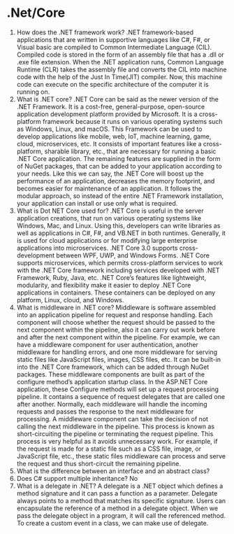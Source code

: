 # .Net/Core

1. How does the .NET framework work?
.NET framework-based applications that are written in supportive languages like C#, F#, or Visual basic are compiled to Common Intermediate Language (CIL).
Compiled code is stored in the form of an assembly file that has a .dll or .exe file extension.
When the .NET application runs, Common Language Runtime (CLR) takes the assembly file and converts the CIL into machine code with the help of the Just In Time(JIT) compiler.
Now, this machine code can execute on the specific architecture of the computer it is running on.
2. What is .NET core?
.NET Core can be said as the newer version of the .NET Framework. It is a cost-free, general-purpose, open-source application development platform provided by Microsoft. It is a cross-platform framework because it runs on various operating systems such as Windows, Linux, and macOS. This Framework can be used to develop applications like mobile, web, IoT, machine learning, game, cloud, microservices, etc.
It consists of important features like a cross-platform, sharable library, etc., that are necessary for running a basic .NET Core application. The remaining features are supplied in the form of NuGet packages, that can be added to your application according to your needs. Like this we can say, the .NET Core will boost up the performance of an application, decreases the memory footprint, and becomes easier for maintenance of an application. It follows the modular approach, so instead of the entire .NET Framework installation, your application can install or use only what is required.
3. What is Dot NET Core used for?
.NET Core is useful in the server application creations, that run on various operating systems like Windows, Mac, and Linux. Using this, developers can write libraries as well as applications in C#, F#, and VB.NET in both runtimes.
Generally, it is used for cloud applications or for modifying large enterprise applications into microservices.
.NET Core 3.0 supports cross-development between WPF, UWP, and Windows Forms.
.NET Core supports microservices, which permits cross-platform services to work with the .NET Core framework including services developed with .NET Framework, Ruby, Java, etc.
.NET Core’s features like lightweight, modularity, and flexibility make it easier to deploy .NET Core applications in containers. These containers can be deployed on any platform, Linux, cloud, and Windows.
4. What is middleware in .NET core?
Middleware is software assembled into an application pipeline for request and response handling. Each component will choose whether the request should be passed to the next component within the pipeline, also it can carry out work before and after the next component within the pipeline.
For example, we can have a middleware component for user authentication, another middleware for handling errors, and one more middleware for serving static files like JavaScript files, images, CSS files, etc.
It can be built-in into the .NET Core framework, which can be added through NuGet packages. These middleware components are built as part of the configure method’s application startup class. In the ASP.NET Core application, these Configure methods will set up a request processing pipeline. It contains a sequence of request delegates that are called one after another.
Normally, each middleware will handle the incoming requests and passes the response to the next middleware for processing. A middleware component can take the decision of not calling the next middleware in the pipeline. This process is known as short-circuiting the pipeline or terminating the request pipeline. This process is very helpful as it avoids unnecessary work. For example, if the request is made for a static file such as a CSS file, image, or JavaScript file, etc., these static files middleware can process and serve the request and thus short-circuit the remaining pipeline.
5. What is the difference between an interface and an abstract class?
6. Does C# support multiple inheritance? No
7. What is a delegate in .NET?
A delegate is a .NET object which defines a method signature and it can pass a function as a parameter.
Delegate always points to a method that matches its specific signature. Users can encapsulate the reference of a method in a delegate object.
When we pass the delegate object in a program, it will call the referenced method. To create a custom event in a class, we can make use of delegate.